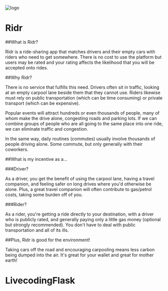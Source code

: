 ![logo](https://raw.githubusercontent.com/RydrDojo/Ridr/routes/RIDR.png)

# Ridr

##What is Ridr?

Ridr is a ride-sharing app that matches drivers and their empty cars with riders who need to get somewhere. There is no cost to use
 the platform but users may be rated and your rating affects the likelihood that you will be accepted onto rides.

##Why Ridr?

There is no service that fulfills this need. Drivers often sit in traffic, looking at an empty carpool lane beside them that 
they cannot use. Riders likewise must rely on public transportation (which can be time consuming) or private transport (which 
can be expensive).

Popular events will attract hundreds or even thousands of people, many of whom make the drive alone, congesting roads and 
parking lots. If we can combine groups of people who are all going to the same place into one ride, we can eliminate traffic 
and congestion.

In the same way, daily routines (commutes) usually involve thousands of people driving alone. Some commute, but only generally 
with their coworkers.

##What is my incentive as a...

###Driver?

As a driver, you get the benefit of using the carpool lane, having a travel companion, and feeling safer on long drives 
where you'd otherwise be alone. Plus, a great travel companion will often contribute to gas/petrol costs, taking some burden
off of you.

###Rider?

As a rider, you're getting a ride directly to your destination, with a driver who is publicly rated, and generally paying only
a little gas money (optional but strongly recommended). You don't have to deal with public transportation and all of its ills.

##Plus, Ridr is good for the environment!

Taking cars off the road and encouraging carpooling means less carbon being dumped into the air. It's great for your wallet 
and great for mother earth!
# LivecodingFlask
